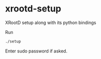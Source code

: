 # xrootd-setup
XRootD setup along with its python bindings

Run 
```bash
./setup
```
Enter sudo password if asked.
